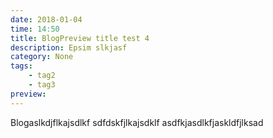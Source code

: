 ```yaml
---
date: 2018-01-04
time: 14:50
title: BlogPreview title test 4
description: Epsim slkjasf
category: None
tags:
    - tag2
    - tag3
preview: 
---
```


Blogaslkdjflkajsdlkf
sdfdskfjlkajsdklf
asdfkjasdlkfjaskldfjlksad
